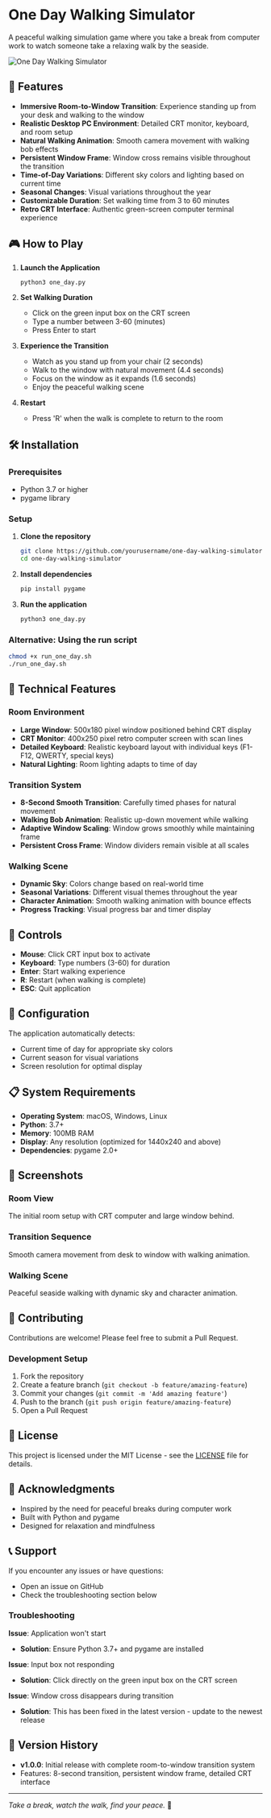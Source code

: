 # One Day Walking Simulator

A peaceful walking simulation game where you take a break from computer work to watch someone take a relaxing walk by the seaside.

![One Day Walking Simulator](screenshot.png)

## 🌟 Features

- **Immersive Room-to-Window Transition**: Experience standing up from your desk and walking to the window
- **Realistic Desktop PC Environment**: Detailed CRT monitor, keyboard, and room setup
- **Natural Walking Animation**: Smooth camera movement with walking bob effects
- **Persistent Window Frame**: Window cross remains visible throughout the transition
- **Time-of-Day Variations**: Different sky colors and lighting based on current time
- **Seasonal Changes**: Visual variations throughout the year
- **Customizable Duration**: Set walking time from 3 to 60 minutes
- **Retro CRT Interface**: Authentic green-screen computer terminal experience

## 🎮 How to Play

1. **Launch the Application**
   ```bash
   python3 one_day.py
   ```

2. **Set Walking Duration**
   - Click on the green input box on the CRT screen
   - Type a number between 3-60 (minutes)
   - Press Enter to start

3. **Experience the Transition**
   - Watch as you stand up from your chair (2 seconds)
   - Walk to the window with natural movement (4.4 seconds)
   - Focus on the window as it expands (1.6 seconds)
   - Enjoy the peaceful walking scene

4. **Restart**
   - Press 'R' when the walk is complete to return to the room

## 🛠️ Installation

### Prerequisites

- Python 3.7 or higher
- pygame library

### Setup

1. **Clone the repository**
   ```bash
   git clone https://github.com/yourusername/one-day-walking-simulator.git
   cd one-day-walking-simulator
   ```

2. **Install dependencies**
   ```bash
   pip install pygame
   ```

3. **Run the application**
   ```bash
   python3 one_day.py
   ```

### Alternative: Using the run script

```bash
chmod +x run_one_day.sh
./run_one_day.sh
```

## 🎨 Technical Features

### Room Environment
- **Large Window**: 500x180 pixel window positioned behind CRT display
- **CRT Monitor**: 400x250 pixel retro computer screen with scan lines
- **Detailed Keyboard**: Realistic keyboard layout with individual keys (F1-F12, QWERTY, special keys)
- **Natural Lighting**: Room lighting adapts to time of day

### Transition System
- **8-Second Smooth Transition**: Carefully timed phases for natural movement
- **Walking Bob Animation**: Realistic up-down movement while walking
- **Adaptive Window Scaling**: Window grows smoothly while maintaining frame
- **Persistent Cross Frame**: Window dividers remain visible at all scales

### Walking Scene
- **Dynamic Sky**: Colors change based on real-world time
- **Seasonal Variations**: Different visual themes throughout the year
- **Character Animation**: Smooth walking animation with bounce effects
- **Progress Tracking**: Visual progress bar and timer display

## 🎯 Controls

- **Mouse**: Click CRT input box to activate
- **Keyboard**: Type numbers (3-60) for duration
- **Enter**: Start walking experience
- **R**: Restart (when walking is complete)
- **ESC**: Quit application

## 🔧 Configuration

The application automatically detects:
- Current time of day for appropriate sky colors
- Current season for visual variations
- Screen resolution for optimal display

## 📋 System Requirements

- **Operating System**: macOS, Windows, Linux
- **Python**: 3.7+
- **Memory**: 100MB RAM
- **Display**: Any resolution (optimized for 1440x240 and above)
- **Dependencies**: pygame 2.0+

## 🎨 Screenshots

### Room View
The initial room setup with CRT computer and large window behind.

### Transition Sequence
Smooth camera movement from desk to window with walking animation.

### Walking Scene
Peaceful seaside walking with dynamic sky and character animation.

## 🤝 Contributing

Contributions are welcome! Please feel free to submit a Pull Request.

### Development Setup

1. Fork the repository
2. Create a feature branch (`git checkout -b feature/amazing-feature`)
3. Commit your changes (`git commit -m 'Add amazing feature'`)
4. Push to the branch (`git push origin feature/amazing-feature`)
5. Open a Pull Request

## 📄 License

This project is licensed under the MIT License - see the [LICENSE](LICENSE) file for details.

## 🙏 Acknowledgments

- Inspired by the need for peaceful breaks during computer work
- Built with Python and pygame
- Designed for relaxation and mindfulness

## 📞 Support

If you encounter any issues or have questions:
- Open an issue on GitHub
- Check the troubleshooting section below

### Troubleshooting

**Issue**: Application won't start
- **Solution**: Ensure Python 3.7+ and pygame are installed

**Issue**: Input box not responding
- **Solution**: Click directly on the green input box on the CRT screen

**Issue**: Window cross disappears during transition
- **Solution**: This has been fixed in the latest version - update to the newest release

## 🔄 Version History

- **v1.0.0**: Initial release with complete room-to-window transition system
- Features: 8-second transition, persistent window frame, detailed CRT interface

---

*Take a break, watch the walk, find your peace.* 🌊
